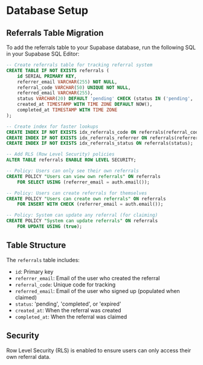 # Database Setup

## Referrals Table Migration

To add the referrals table to your Supabase database, run the following SQL in your Supabase SQL Editor:

```sql
-- Create referrals table for tracking referral system
CREATE TABLE IF NOT EXISTS referrals (
    id SERIAL PRIMARY KEY,
    referrer_email VARCHAR(255) NOT NULL,
    referral_code VARCHAR(50) UNIQUE NOT NULL,
    referred_email VARCHAR(255),
    status VARCHAR(20) DEFAULT 'pending' CHECK (status IN ('pending', 'completed', 'expired')),
    created_at TIMESTAMP WITH TIME ZONE DEFAULT NOW(),
    completed_at TIMESTAMP WITH TIME ZONE
);

-- Create index for faster lookups
CREATE INDEX IF NOT EXISTS idx_referrals_code ON referrals(referral_code);
CREATE INDEX IF NOT EXISTS idx_referrals_referrer ON referrals(referrer_email);
CREATE INDEX IF NOT EXISTS idx_referrals_status ON referrals(status);

-- Add RLS (Row Level Security) policies
ALTER TABLE referrals ENABLE ROW LEVEL SECURITY;

-- Policy: Users can only see their own referrals
CREATE POLICY "Users can view own referrals" ON referrals
    FOR SELECT USING (referrer_email = auth.email());

-- Policy: Users can create referrals for themselves
CREATE POLICY "Users can create own referrals" ON referrals
    FOR INSERT WITH CHECK (referrer_email = auth.email());

-- Policy: System can update any referral (for claiming)
CREATE POLICY "System can update referrals" ON referrals
    FOR UPDATE USING (true);
```

## Table Structure

The `referrals` table includes:
- `id`: Primary key
- `referrer_email`: Email of the user who created the referral
- `referral_code`: Unique code for tracking
- `referred_email`: Email of the user who signed up (populated when claimed)
- `status`: 'pending', 'completed', or 'expired'
- `created_at`: When the referral was created
- `completed_at`: When the referral was claimed

## Security

Row Level Security (RLS) is enabled to ensure users can only access their own referral data.